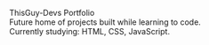 ThisGuy-Devs Portfolio  
Future home of projects built while learning to code.  
Currently studying: HTML, CSS, JavaScript.  
